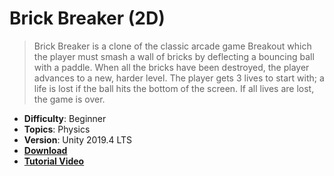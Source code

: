# Brick Breaker (2D)

> Brick Breaker is a clone of the classic arcade game Breakout which the player must smash a wall of bricks by deflecting a bouncing ball with a paddle. When all the bricks have been destroyed, the player advances to a new, harder level. The player gets 3 lives to start with; a life is lost if the ball hits the bottom of the screen. If all lives are lost, the game is over.

- **Difficulty**: Beginner
- **Topics**: Physics
- **Version**: Unity 2019.4 LTS
- [**Download**](https://github.com/zigurous/unity-brick-breaker-tutorial/archive/refs/heads/main.zip)
- [**Tutorial Video**](https://www.youtube.com/c/zigurous)
